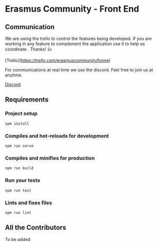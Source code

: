 # Erasmus Community - Front End

## Communication
We are using the trello to control the features being developed. If you are working in any feature to complement the application use it to help us coordinate . Thanks! :thumbsup:

[Trello]­(https://trello.com/erasmuscommunity/home)

For communications at real time we use the discord. Feel free to join us at anytime.

[Discord](https://discord.gg/VFS7WE)

## Requirements

### Project setup
```
npm install
```

### Compiles and hot-reloads for development
```
npm run serve
```

### Compiles and minifies for production
```
npm run build
```

### Run your tests
```
npm run test
```

### Lints and fixes files
```
npm run lint
```

## All the Contributors

To be added